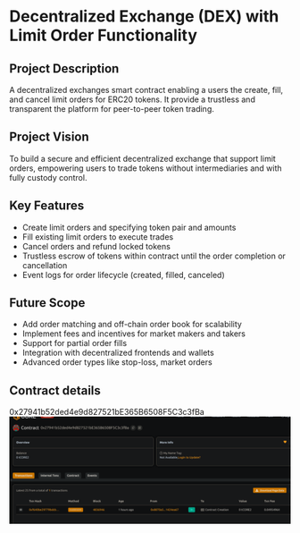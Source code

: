 # Decentralized Exchange (DEX) with Limit Order Functionality

## Project Description
A decentralized exchanges smart contract enabling a users the create, fill, and cancel limit orders for ERC20 tokens. It provide a trustless and transparent the platform for peer-to-peer token trading.

## Project Vision
To build a secure and efficient decentralized exchange that support limit orders, empowering users to trade tokens without intermediaries and with fully custody control.

## Key Features
- Create limit orders and specifying token pair and amounts
- Fill existing limit orders to execute trades
- Cancel orders and refund locked tokens
- Trustless escrow of tokens within contract until the order completion or cancellation
- Event logs for order lifecycle (created, filled, canceled)

## Future Scope
- Add order matching and off-chain order book for scalability
- Implement fees and incentives for market makers and takers
- Support for partial order fills
- Integration with decentralized frontends and wallets
- Advanced order types like stop-loss, market orders

## Contract details
0x27941b52ded4e9d827521bE365B6508F5C3c3fBa![alt text](image.png)
